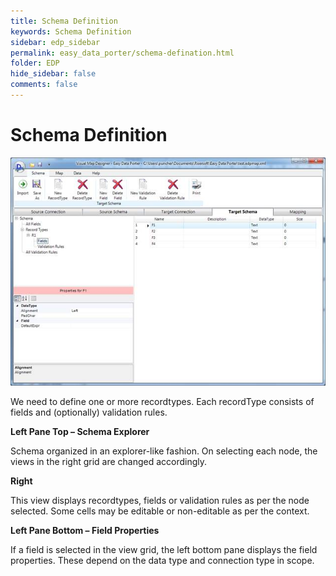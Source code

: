 ```yaml
---
title: Schema Definition
keywords: Schema Definition
sidebar: edp_sidebar
permalink: easy_data_porter/schema-defination.html
folder: EDP
hide_sidebar: false
comments: false
---
```


# Schema Definition

![](/images/schemadefination.jpg)



We need to define one or more recordtypes. Each recordType consists of fields and (optionally) validation rules.

 

**Left Pane Top – Schema Explorer**

Schema organized in an explorer-like fashion. On selecting each node, the views in the right grid are changed accordingly.

 

**Right**

This view displays recordtypes, fields or validation rules as per the node selected. Some cells may be editable or non-editable as per the context.

 

**Left Pane Bottom – Field Properties**

If a field is selected in the view grid, the left bottom pane displays the field properties. These depend on the data type and connection type in scope.